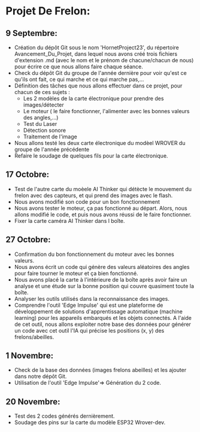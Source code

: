 # Projet De Frelon:
## 9 Septembre:
- Création du dépôt Git sous le nom 'HornetProject23', du répertoire Avancement_Du_Projet, dans lequel nous avons créé trois fichiers d'extension .md (avec le nom et le prénom de chacune/chacun de nous) pour écrire ce que nous allons faire chaque séance.
- Check du dépôt Git du groupe de l'année dernière pour voir qu'est ce qu'ils ont fait, ce qui marche et ce qui marche pas,...
- Définition des tâches que nous allons effectuer dans ce projet, pour chacun de ces sujets :
   - Les 2 modèles de la carte électronique pour prendre des images/détecter  
   - Le moteur ( le faire fonctionner, l'alimenter avec les bonnes valeurs des angles,...)
   - Test du Laser
   - Détection sonore
   - Traitement de l'image
- Nous allons testé les deux carte électronique du modèel WROVER du groupe de l'année précédente
- Refaire le soudage de quelques fils pour la carte électronique.

 ## 17 Octobre:
 - Test de l'autre carte du moèele AI Thinker qui détècte le mouvement du frelon avec des capteurs, et qui prend des images avec le flash.
 - Nous avons modifié son code pour un bon fonctionnement
 - Nous avons tester le moteur, ça pas fonctionné au départ. Alors, nous allons modifié le code, et puis nous avons réussi de le faire fonctionner.
 - Fixer la carte caméra AI Thinker dans l boîte.

## 27 Octobre:
- Confirmation du bon fonctionnement du moteur avec les bonnes valeurs.
- Nous avons écrit un code qui génère des valeurs aléatoires des angles pour faire tourner le moteur et ça bien fonctionné.
- Nous avons placé la carte à l'intérieure de la boîte après avoir faire un analyse et une étude sur la bonne position qui couvre quasiment toute la boîte.
- Analyser les outils utilisés dans la reconnaissance des images.
- Comprendre l'outil 'Edge Impulse' qui  est une plateforme de développement de solutions d'apprentissage automatique (machine learning) pour les appareils embarqués et les objets connectés. A l'aide de cet outil, nous allons exploiter notre base des données pour générer un code avec cet outil l'IA qui précise les positions (x, y) des frelons/abeilles.

## 1 Novembre:
- Check de la base des données (images frelons abeilles) et les ajouter dans notre dépôt Git.
- Utilisation de l'outil 'Edge Impulse'=> Génération du 2 code.

## 20 Novembre:
- Test des 2 codes générés dernièrement.
- Soudage des pins sur la carte du modèle ESP32 Wrover-dev.
